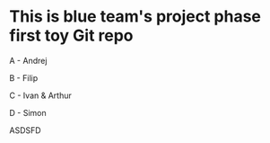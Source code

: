 # This is blue team's project phase first toy Git repo

A - Andrej

B - Filip

C - Ivan & Arthur

D - Simon

ASDSFD